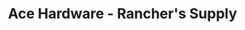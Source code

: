 ---
title: "Ace Hardware - Rancher's Supply"
url: /picabo/ace-hardware-ranchers-supply/
shop: Baumarkt
---